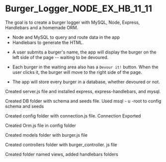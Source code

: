 # Burger_Logger_NODE_EX_HB_11_11

The goal is to create a burger logger with MySQL, Node, Express, Handlebars and a homemade ORM.  
 - Node and MySQL to query and route data in the app 
 - Handlebars to generate the HTML.

* A user submits a burger's name, the app will display the burger on the left side of the page -- waiting to be devoured.

* Each burger in the waiting area also has a `Devour it!` button. When the user clicks it, the burger will move to the right side of the page.

* The app will store every burger in a database, whether devoured or not.

Created server.js file and installed express, express-handlebars, and mysql.

Created DB folder with schema and seeds file. Used msql - u -root to config schema and seeds

Created config folder with connection.js file. Connection Exported

Created Orm.js file in config folder

Created models folder with burger.js file

Created controllers folder with burger_controller. js file

Created folder named views, added handlebars folders
